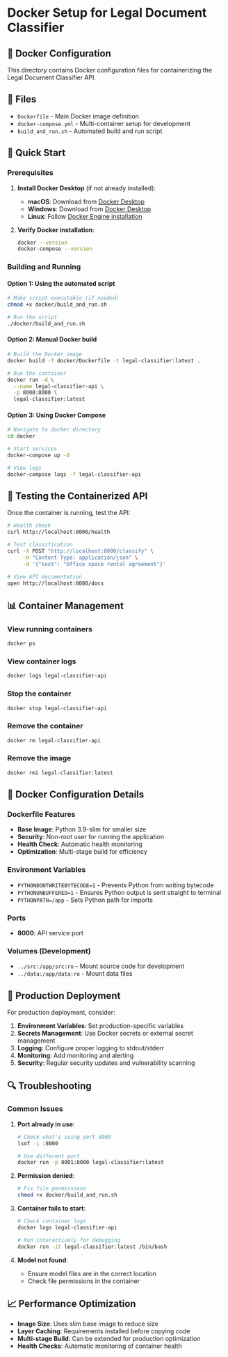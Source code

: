 # Docker Setup for Legal Document Classifier

## 🐳 Docker Configuration

This directory contains Docker configuration files for containerizing the Legal Document Classifier API.

## 📁 Files

- `Dockerfile` - Main Docker image definition
- `docker-compose.yml` - Multi-container setup for development
- `build_and_run.sh` - Automated build and run script

## 🚀 Quick Start

### Prerequisites

1. **Install Docker Desktop** (if not already installed):
   - **macOS**: Download from [Docker Desktop](https://www.docker.com/products/docker-desktop)
   - **Windows**: Download from [Docker Desktop](https://www.docker.com/products/docker-desktop)
   - **Linux**: Follow [Docker Engine installation](https://docs.docker.com/engine/install/)

2. **Verify Docker installation**:
   ```bash
   docker --version
   docker-compose --version
   ```

### Building and Running

#### Option 1: Using the automated script
```bash
# Make script executable (if needed)
chmod +x docker/build_and_run.sh

# Run the script
./docker/build_and_run.sh
```

#### Option 2: Manual Docker build
```bash
# Build the Docker image
docker build -f docker/Dockerfile -t legal-classifier:latest .

# Run the container
docker run -d \
  --name legal-classifier-api \
  -p 8000:8000 \
  legal-classifier:latest
```

#### Option 3: Using Docker Compose
```bash
# Navigate to docker directory
cd docker

# Start services
docker-compose up -d

# View logs
docker-compose logs -f legal-classifier-api
```

## 🧪 Testing the Containerized API

Once the container is running, test the API:

```bash
# Health check
curl http://localhost:8000/health

# Test classification
curl -X POST "http://localhost:8000/classify" \
     -H "Content-Type: application/json" \
     -d '{"text": "Office space rental agreement"}'

# View API documentation
open http://localhost:8000/docs
```

## 📊 Container Management

### View running containers
```bash
docker ps
```

### View container logs
```bash
docker logs legal-classifier-api
```

### Stop the container
```bash
docker stop legal-classifier-api
```

### Remove the container
```bash
docker rm legal-classifier-api
```

### Remove the image
```bash
docker rmi legal-classifier:latest
```

## 🔧 Docker Configuration Details

### Dockerfile Features
- **Base Image**: Python 3.9-slim for smaller size
- **Security**: Non-root user for running the application
- **Health Check**: Automatic health monitoring
- **Optimization**: Multi-stage build for efficiency

### Environment Variables
- `PYTHONDONTWRITEBYTECODE=1` - Prevents Python from writing bytecode
- `PYTHONUNBUFFERED=1` - Ensures Python output is sent straight to terminal
- `PYTHONPATH=/app` - Sets Python path for imports

### Ports
- **8000**: API service port

### Volumes (Development)
- `../src:/app/src:ro` - Mount source code for development
- `../data:/app/data:ro` - Mount data files

## 🚀 Production Deployment

For production deployment, consider:

1. **Environment Variables**: Set production-specific variables
2. **Secrets Management**: Use Docker secrets or external secret management
3. **Logging**: Configure proper logging to stdout/stderr
4. **Monitoring**: Add monitoring and alerting
5. **Security**: Regular security updates and vulnerability scanning

## 🔍 Troubleshooting

### Common Issues

1. **Port already in use**:
   ```bash
   # Check what's using port 8000
   lsof -i :8000
   
   # Use different port
   docker run -p 8001:8000 legal-classifier:latest
   ```

2. **Permission denied**:
   ```bash
   # Fix file permissions
   chmod +x docker/build_and_run.sh
   ```

3. **Container fails to start**:
   ```bash
   # Check container logs
   docker logs legal-classifier-api
   
   # Run interactively for debugging
   docker run -it legal-classifier:latest /bin/bash
   ```

4. **Model not found**:
   - Ensure model files are in the correct location
   - Check file permissions in the container

## 📈 Performance Optimization

- **Image Size**: Uses slim base image to reduce size
- **Layer Caching**: Requirements installed before copying code
- **Multi-stage Build**: Can be extended for production optimization
- **Health Checks**: Automatic monitoring of container health 